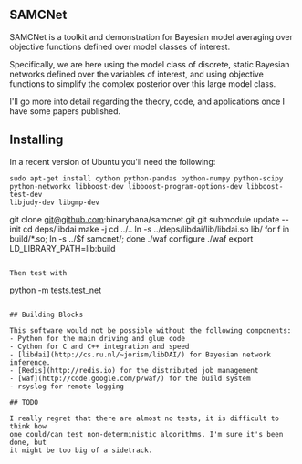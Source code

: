 ## SAMCNet

SAMCNet is a toolkit and demonstration for Bayesian model averaging over 
objective functions defined over model classes of interest.

Specifically, we are here using the model class of discrete, static Bayesian 
networks defined over the variables of interest, and using objective functions 
to simplify the complex posterior over this large model class.

I'll go more into detail regarding the theory, code, and applications once I 
have some papers published.

## Installing
In a recent version of Ubuntu you'll need the following:
```
sudo apt-get install cython python-pandas python-numpy python-scipy 
python-networkx libboost-dev libboost-program-options-dev libboost-test-dev 
libjudy-dev libgmp-dev
```
git clone git@github.com:binarybana/samcnet.git
git submodule update --init
cd deps/libdai
make -j
cd ../..
ln -s ../deps/libdai/lib/libdai.so lib/
for f in build/*.so; ln -s ../$f samcnet/; done
./waf configure
./waf
export LD_LIBRARY_PATH=lib:build
```

Then test with
```
python -m tests.test_net
```

## Building Blocks

This software would not be possible without the following components:
- Python for the main driving and glue code
- Cython for C and C++ integration and speed
- [libdai](http://cs.ru.nl/~jorism/libDAI/) for Bayesian network inference.
- [Redis](http://redis.io) for the distributed job management
- [waf](http://code.google.com/p/waf/) for the build system
- rsyslog for remote logging

## TODO

I really regret that there are almost no tests, it is difficult to think how 
one could/can test non-deterministic algorithms. I'm sure it's been done, but 
it might be too big of a sidetrack.
